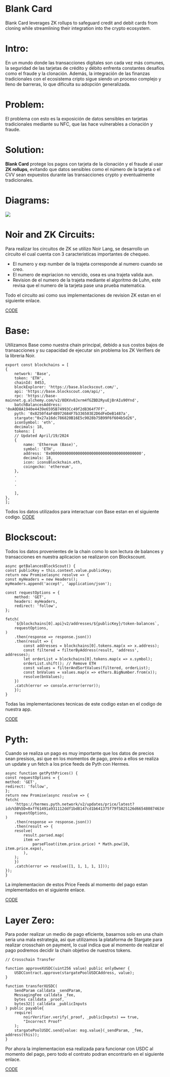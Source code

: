 # Blank Card

Blank Card leverages ZK rollups to safeguard credit and debit cards from cloning while streamlining their integration into the crypto ecosystem.

# Intro:

En un mundo donde las transacciones digitales son cada vez más comunes, la seguridad de las tarjetas de crédito y débito enfrenta constantes desafíos como el fraude y la clonación. Además, la integración de las finanzas tradicionales con el ecosistema cripto sigue siendo un proceso complejo y lleno de barreras, lo que dificulta su adopción generalizada. 

# Problem:

El problema con esto es la exposición de datos sensibles en tarjetas tradicionales mediante su NFC, que las hace vulnerables a clonación y fraude.

# Solution:

**Blank Card** protege los pagos con tarjeta de la clonación y el fraude al usar **ZK rollups**, evitando que datos sensibles como el número de la tarjeta o el CVV sean expuestos durante las transacciones crypto y eventualmente tradicionales.  

# Diagrams:

<img src="./Images/general.png">

# Noir and ZK Circuits:

Para realizar los circuitos de ZK se utilizo Noir Lang, se desarrollo un circuito el cual cuenta con 3 caracteristicas importantes de chequeo.

- El numero y exp number de la trajeta corresponde al numero cuando se creo.
- El numero de expriacion no vencido, osea es una trajeta valida aun.
- Revision de el numero de la trajeta mediante el algoritmo de Luhn, este revisa que el numero de la tarjeta pase una prueba matematica.

Todo el circuito asi como sus implementaciones de revision ZK estan en el siguiente enlace.

[CODE](./Circuit/main.nr)

# Base:

Utilizamos Base como nuestra chain principal, debido a sus costos bajos de transacciones y su capacidad de ejecutar sin problema los ZK Verifiers de la libreria Noir.

    export const blockchains = [
    {
        network: 'Base',
        token: 'ETH',
        chainId: 8453,
        blockExplorer: 'https://base.blockscout.com/',
        api: 'https://base.blockscout.com/api/',
        rpc: 'https://base-mainnet.g.alchemy.com/v2/8EKVv8Jxrm4fGZBD2RyuEjBrAIu90Ynd',
        batchBalancesAddress: '0xA0D8A1940e4439e6595B74993Cc49f2d8364f7Ff',
        pyth: '0x8250f4aF4B972684F7b336503E2D6dFeDeB1487a',
        stargate:"0x27a16dc786820B16E5c9028b75B99F6f604b5d26",
        iconSymbol: 'eth',
        decimals: 18,
        tokens: [
        // Updated April/19/2024
        {
            name: 'Ethereum (Base)',
            symbol: 'ETH',
            address: '0x0000000000000000000000000000000000000000',
            decimals: 18,
            icon: iconsBlockchain.eth,
            coingecko: 'ethereum',
        },
        .
        .
        .
        
        ],
    },
    ];

Todos los datos utilizados para interactuar con Base estan en el siguiente codigo.
[CODE](./BlankCard/src/utils/constants.js)

# Blockscout:

Todos los datos provenientes de la chain como lo son lectura de balances y transacciones en nuestra aplicacion se realizaron con Blockscount.

    async getBalancesBlockScout() {
    const publicKey = this.context.value.publicKey;
    return new Promise(async resolve => {
    const myHeaders = new Headers();
    myHeaders.append('accept', 'application/json');

    const requestOptions = {
        method: 'GET',
        headers: myHeaders,
        redirect: 'follow',
    };

    fetch(
        `${blockchains[0].api}v2/addresses/${publicKey}/token-balances`,
        requestOptions,
    )
        .then(response => response.json())
        .then(result => {
            const addresses = blockchains[0].tokens.map(x => x.address);
            const filtered = filterByAddress(result, 'address', addresses);
            let orderList = blockchains[0].tokens.map(x => x.symbol);
            orderList.shift(); // Remove ETH
            const values = filterAndSortValues(filtered, orderList);
            const bnValues = values.map(x => ethers.BigNumber.from(x));
            resolve(bnValues);
        })
        .catch(error => console.error(error));
        });
    }

Todas las implementaciones tecnicas de este codigo estan en el codigo de nuestra app.

[CODE](./BlankCard/src/screens/main/tabs/tab1.js)

# Pyth:

Cuando se realiza un pago es muy importante que los datos de precios sean presisos, asi que en los momentos de pago, previo a ellos se realiza un update y un fetch a los price feeds de Pyth con Hermes.

    async function getPythPrices() {
    const requestOptions = {
    method: 'GET',
    redirect: 'follow',
    };
    return new Promise(async resolve => {
    fetch(
        'https://hermes.pyth.network/v2/updates/price/latest?ids%5B%5D=0xff61491a931112ddf1bd8147cd1b641375f79f5825126d665480874634fd0ace&ids%5B%5D=0x9d4294bbcd1174d6f2003ec365831e64cc31d9f6f15a2b85399db8d5000960f6&ids%5B%5D=0xeaa020c61cc479712813461ce153894a96a6c00b21ed0cfc2798d1f9a9e9c94a&ids%5B%5D=0x41283d3f78ccb459a24e5f1f1b9f5a72a415a26ff9ce0391a6878f4cda6b477b&ids%5B%5D=0xb0948a5e5313200c632b51bb5ca32f6de0d36e9950a942d19751e833f70dabfd',
        requestOptions,
    )
        .then(response => response.json())
        .then(result => {
        resolve(
            result.parsed.map(
            item =>
                parseFloat(item.price.price) * Math.pow(10, item.price.expo),
            ),
        );
        })
        .catch(error => resolve([1, 1, 1, 1, 1]));
    });
    }

La implementacion de estos Price Feeds al momento del pago estan implementados en el siguiente enlace.

[CODE](./BlankCard/src/screens/main/tabs/tab3.js)

# Layer Zero:

Para poder realizar un medio de pago eficiente, basarnos solo en una chain seria una mala estrategia, asi que utilizamos la plataforma de Stargate para realizar crosschain on payment, lo cual indica que al momento de realizar el pago podremos decidir la chain objetivo de nuestros tokens.

    // Crosschain Transfer

    function approveXUSDC(uint256 value) public onlyOwner {
        USDCContract.approve(stargatePoolUSDCAddress, value);
    }

    function transferXUSDC(
        SendParam calldata _sendParam,
        MessagingFee calldata _fee,
        bytes calldata _proof,
        bytes32[] calldata _publicInputs
    ) public payable{
        require(
            noirVerifier.verify(_proof, _publicInputs) == true,
            "Incorrect Proof"
        );
        stargatePoolUSDC.send{value: msg.value}(_sendParam, _fee, address(this));
    }

Por ahora la implementacion esa realizada para funcionar con USDC al momento del pago, pero todo el contrato podran encontrarlo en el siguiente enlace.

[CODE](./Contracts/BlankAccount.sol)